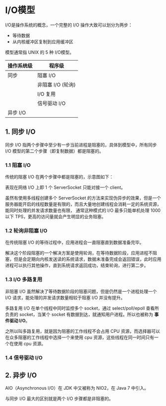 # I/O模型
I/O是操作系统的概念，一个完整的 I/O 操作大致可以划分为两步：
* 等待数据
* 从内核缓冲区复制到应用缓冲区

模型通常指 UNIX 的 5 种 I/O模型。

|操作系统级|程序级|
|---|---|
|同步|阻塞 I/O|
||非阻塞 I/O (轮询)|
||I/O 复用|
||信号驱动 I/O|
|异步 I/O||

## 1. 同步 I/O
同步 I/O 指两个步骤中至少有一步当前进程是阻塞的，具体到模型中，所有同步 I/O 模型的第二个步骤（即复制数据）都是阻塞的。
### 1.1 阻塞 I/O
传统的阻塞 I/O 在两个步骤中都是阻塞的，示意图如下：

表现在网络 I/O 上即 1 个 ServerSocket 只能对接一个 client。

虽然有使用多线程创建多个 ServerSocket 的方法来实现伪异步的效果，但是一个服务器能开启的线程数量是有限的，而且大量地创建线程会消耗一定的系统资源，能同时处理的并发请求数量也有限，
通常这种模式的 I/O 最多只能单机处理 1000 以下 TPS，更高的访问量就会产生明显的业务阻塞。

### 1.2 轮询非阻塞 I/O
在传统阻塞 I/O 的等待过程中，应用进程会一直阻塞直到数据准备完毕。

解决这个阶段阻塞的一个解决方案是使用轮询，在等待数据阶段，应用进程不阻塞，但是会定期向内核发送读的系统请求，数据未准备完成会返回错误，此时应用进程可以执行其他操作，直到系统请求返回成功，结束轮询，进行第二步。

### 1.3 I/O 多路复用
非阻塞 I/O 虽然解决了等待数据阶段的阻塞问题，但是仍然是一个进程处理一个 I/O 请求，能处理的并发请求数量相较于阻塞 I/O 并没有提升。

多路复用 I/O 在单个线程中同时监控多个 socket，通过 select/poll/epoll 查看所负责的 socket，当某个 socket 有数据到达，就通知用户进程。所以也被称为 **事件驱动 I/O**。

之所以叫多路复用，就是因为阻塞的工作线程不会占用 CPU 资源，而选择器可以在众多阻塞的工作线程中选择一个来使用 cpu 资源，这些线程在同一时间只有一个在使用 cpu 资源。

### 1.4 信号驱动 I/O

## 2. 异步 I/O
AIO（Asynchronous I/O）在 JDK 中又被称为 NIO2，在 Java 7 中引入。

与同步 I/O 最大的区别就是两个 I/O 步骤都是非阻塞的。
